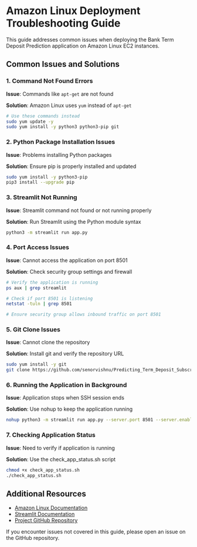 # Amazon Linux Deployment Troubleshooting Guide

This guide addresses common issues when deploying the Bank Term Deposit Prediction application on Amazon Linux EC2 instances.

## Common Issues and Solutions

### 1. Command Not Found Errors

**Issue**: Commands like `apt-get` are not found

**Solution**: Amazon Linux uses `yum` instead of `apt-get`
```bash
# Use these commands instead
sudo yum update -y
sudo yum install -y python3 python3-pip git
```

### 2. Python Package Installation Issues

**Issue**: Problems installing Python packages

**Solution**: Ensure pip is properly installed and updated
```bash
sudo yum install -y python3-pip
pip3 install --upgrade pip
```

### 3. Streamlit Not Running

**Issue**: Streamlit command not found or not running properly

**Solution**: Run Streamlit using the Python module syntax
```bash
python3 -m streamlit run app.py
```

### 4. Port Access Issues

**Issue**: Cannot access the application on port 8501

**Solution**: Check security group settings and firewall
```bash
# Verify the application is running
ps aux | grep streamlit

# Check if port 8501 is listening
netstat -tuln | grep 8501

# Ensure security group allows inbound traffic on port 8501
```

### 5. Git Clone Issues

**Issue**: Cannot clone the repository

**Solution**: Install git and verify the repository URL
```bash
sudo yum install -y git
git clone https://github.com/senorvishnu/Predicting_Term_Deposit_Subscription.git
```

### 6. Running the Application in Background

**Issue**: Application stops when SSH session ends

**Solution**: Use nohup to keep the application running
```bash
nohup python3 -m streamlit run app.py --server.port 8501 --server.enableCORS false > streamlit.log 2>&1 &
```

### 7. Checking Application Status

**Issue**: Need to verify if application is running

**Solution**: Use the check_app_status.sh script
```bash
chmod +x check_app_status.sh
./check_app_status.sh
```

## Additional Resources

- [Amazon Linux Documentation](https://docs.aws.amazon.com/linux/)
- [Streamlit Documentation](https://docs.streamlit.io/)
- [Project GitHub Repository](https://github.com/senorvishnu/Predicting_Term_Deposit_Subscription)

If you encounter issues not covered in this guide, please open an issue on the GitHub repository.